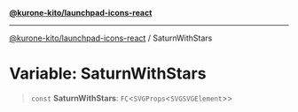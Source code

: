 [**@kurone-kito/launchpad-icons-react**](../README.md)

***

[@kurone-kito/launchpad-icons-react](../globals.md) / SaturnWithStars

# Variable: SaturnWithStars

> `const` **SaturnWithStars**: `FC`\<`SVGProps`\<`SVGSVGElement`\>\>
